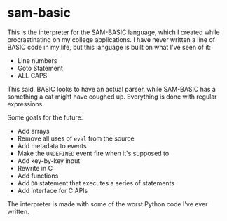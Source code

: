 sam-basic
=========

This is the interpreter for the SAM-BASIC language, which I created while procrastinating on my college applications. I have never written a line of BASIC code in my life, but this language is built on what I've seen of it:

* Line numbers
* Goto Statement
* ALL CAPS

This said, BASIC looks to have an actual parser, while SAM-BASIC has a something a cat might have coughed up. Everything is done with regular expressions.

Some goals for the future:

* Add arrays
* Remove all uses of `eval` from the source
* Add metadata to events
* Make the `UNDEFINED` event fire when it's supposed to
* Add key-by-key input
* Rewrite in C
* Add functions
* Add `DO` statement that executes a series of statements
* Add interface for C APIs

The interpreter is made with some of the worst Python code I've ever written.
